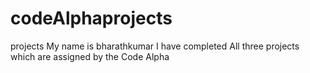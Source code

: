 # codeAlphaprojects
projects
My name is bharathkumar 
I have completed All three projects which are assigned by the Code Alpha
